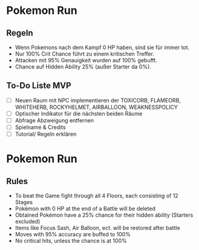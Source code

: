 # Pokemon Run

## Regeln

- Wenn Pokemons nach dem Kampf 0 HP haben, sind sie für immer tot.
- Nur 100% Crit Chance führt zu einem kritischen Treffer.
- Attacken mit 95% Genauigkeit wurden auf 100% gebufft.
- Chance auf Hidden Ability 25% (außer Starter da 0%).

## To-Do Liste MVP
- [ ] Neuen Raum mit NPC implementieren der TOXICORB, FLAMEORB, WHITEHERB, ROCKYHELMET, AIRBALLOON, WEAKNESSPOLICY 
- [ ] Optischer Indikator für die nächsten beiden Räume
- [ ] Abfrage Abzweigung entfernen
- [ ] Spielname & Credits
- [ ] Tutorial/ Regeln erklären

# Pokemon Run

## Rules
- To beat the Game fight through all 4 Floors, each consisting of 12 Stages
- Pokémon with 0 HP at the end of a Battle will be deleted
- Obtained Pokémon have a 25% chance for their hidden ability (Starters excluded)
- Items like Focus Sash, Air Balloon, ect. will be restored after battle
- Moves with 95% accuracy are buffed to 100%
- No critical hits, unless the chance is at 100%



